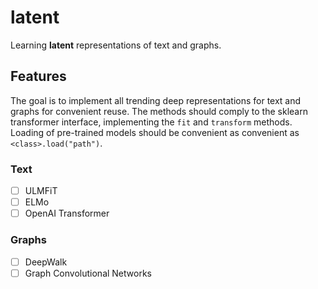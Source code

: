 # latent

Learning **latent** representations of text and graphs.

## Features

The goal is to implement all trending deep representations for text and graphs for convenient reuse.
The methods should comply to the sklearn transformer interface, implementing the `fit` and `transform` methods.
Loading of pre-trained models should be convenient as convenient as `<class>.load("path")`.

### Text


- [ ] ULMFiT
- [ ] ELMo
- [ ] OpenAI Transformer

### Graphs

- [ ] DeepWalk
- [ ] Graph Convolutional Networks
